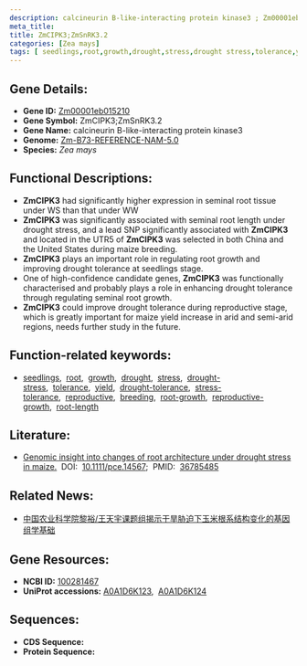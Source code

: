 ```yaml
---
description: calcineurin B-like-interacting protein kinase3 ; Zm00001eb015210 ; Zea mays
meta_title:
title: ZmCIPK3;ZmSnRK3.2
categories: [Zea mays]
tags: [ seedlings,root,growth,drought,stress,drought stress,tolerance,yield,drought tolerance,stress tolerance,reproductive,breeding,root growth,reproductive growth,root length ]
---
```


## Gene Details:
- **Gene ID:**	[Zm00001eb015210](https://www.maizegdb.org/gene_center/gene/Zm00001eb015210)
- **Gene Symbol:** ZmCIPK3;ZmSnRK3.2
- **Gene Name:** calcineurin B-like-interacting protein kinase3
- **Genome:** [Zm-B73-REFERENCE-NAM-5.0](https://www.maizegdb.org/genome/assembly/Zm-B73-REFERENCE-NAM-5.0)
- **Species:** *Zea mays*

## Functional Descriptions:
   - **ZmCIPK3** had significantly higher expression in seminal root tissue under WS than that under WW
   - **ZmCIPK3** was significantly associated with seminal root length under drought stress, and a lead SNP significantly associated with **ZmCIPK3** and located in the UTR5 of **ZmCIPK3** was selected in both China and the United States during maize breeding.
   - **ZmCIPK3** plays an important role in regulating root growth and improving drought tolerance at seedlings stage.
   - One of high-confidence candidate genes, **ZmCIPK3** was functionally characterised and probably plays a role in enhancing drought tolerance through regulating seminal root growth.
   - **ZmCIPK3** could improve drought tolerance during reproductive stage, which is greatly important for maize yield increase in arid and semi-arid regions, needs further study in the future.

## Function-related keywords:
- [seedlings](/tags/seedlings/),&nbsp;&nbsp;[root](/tags/root/),&nbsp;&nbsp;[growth](/tags/growth/),&nbsp;&nbsp;[drought](/tags/drought/),&nbsp;&nbsp;[stress](/tags/stress/),&nbsp;&nbsp;[drought-stress](/tags/drought-stress/),&nbsp;&nbsp;[tolerance](/tags/tolerance/),&nbsp;&nbsp;[yield](/tags/yield/),&nbsp;&nbsp;[drought-tolerance](/tags/drought-tolerance/),&nbsp;&nbsp;[stress-tolerance](/tags/stress-tolerance/),&nbsp;&nbsp;[reproductive](/tags/reproductive/),&nbsp;&nbsp;[breeding](/tags/breeding/),&nbsp;&nbsp;[root-growth](/tags/root-growth/),&nbsp;&nbsp;[reproductive-growth](/tags/reproductive-growth/),&nbsp;&nbsp;[root-length](/tags/root-length/)

## Literature:
   - [Genomic insight into changes of root architecture under drought stress in maize.]( https://onlinelibrary.wiley.com/doi/full/10.1111/pce.14567)&nbsp;&nbsp;DOI:&nbsp;&nbsp;[10.1111/pce.14567](https://onlinelibrary.wiley.com/doi/full/10.1111/pce.14567);&nbsp;&nbsp;PMID:&nbsp;&nbsp;[36785485](https://pubmed.ncbi.nlm.nih.gov/36785485/)

## Related News:
   - [中国农业科学院黎裕/王天宇课题组揭示干旱胁迫下玉米根系结构变化的基因组学基础](https://mp.weixin.qq.com/s?__biz=MzIyOTY2NDYyNQ==&mid=2247566182&idx=6&sn=852170513f9a29e48d3d2f3cf241215d&chksm=e8bcb178dfcb386e93feb05e91a8cd2783ba0886097205928303bc1c3e3d4a23ee762dc5be21&scene=27#wechat_redirect)

## Gene Resources:
- **NCBI ID:** [100281467](https://www.ncbi.nlm.nih.gov/gene/?term=100281467)
- **UniProt accessions:** [A0A1D6K123](https://www.uniprot.org/uniprotkb/A0A1D6K123/entry),&nbsp;&nbsp;[A0A1D6K124](https://www.uniprot.org/uniprotkb/A0A1D6K124/entry)



## Sequences:
- **CDS Sequence:**
- **Protein Sequence:**

